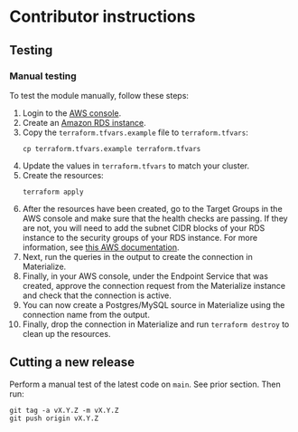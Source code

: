 # Contributor instructions

## Testing

### Manual testing

To test the module manually, follow these steps:

1. Login to the [AWS console](https://aws.amazon.com/).
1. Create an [Amazon RDS instance](https://aws.amazon.com/rds/).
1. Copy the `terraform.tfvars.example` file to `terraform.tfvars`:
    ```
    cp terraform.tfvars.example terraform.tfvars
    ```
1. Update the values in `terraform.tfvars` to match your cluster.
1. Create the resources:
    ```
    terraform apply
    ```
1. After the resources have been created, go to the Target Groups in the AWS console and make sure that the health checks are passing. If they are not, you will need to add the subnet CIDR blocks of your RDS instance to the security groups of your RDS instance. For more information, see [this AWS documentation](https://docs.aws.amazon.com/elasticloadbalancing/latest/network/load-balancer-troubleshooting.html).
1. Next, run the queries in the output to create the connection in Materialize.
1. Finally, in your AWS console, under the Endpoint Service that was created, approve the connection request from the Materialize instance and check that the connection is active.
1. You can now create a Postgres/MySQL source in Materialize using the connection name from the output.
1. Finally, drop the connection in Materialize and run `terraform destroy` to clean up the resources.

## Cutting a new release

Perform a manual test of the latest code on `main`. See prior section. Then run:

    git tag -a vX.Y.Z -m vX.Y.Z
    git push origin vX.Y.Z
